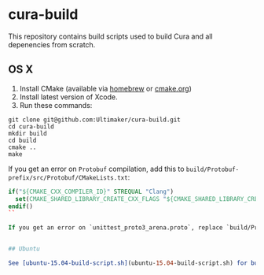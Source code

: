 # cura-build

This repository contains build scripts used to build Cura and all depenencies from scratch.

## OS X

1. Install CMake (available via [homebrew](http://brew.sh/) or [cmake.org](http://www.cmake.org/))
2. Install latest version of Xcode.
3. Run these commands:
```shell
git clone git@github.com:Ultimaker/cura-build.git
cd cura-build
mkdir build
cd build
cmake ..
make
```

If you get an error on `Protobuf` compilation, add this to `build/Protobuf-prefix/src/Protobuf/CMakeLists.txt`:
```cmake
if("${CMAKE_CXX_COMPILER_ID}" STREQUAL "Clang")
  set(CMAKE_SHARED_LIBRARY_CREATE_CXX_FLAGS "${CMAKE_SHARED_LIBRARY_CREATE_CXX_FLAGS} -undefined dynamic_lookup")
endif()
``

If you get an error on `unittest_proto3_arena.proto`, replace `build/Protobuf-prefix/src/Protobuf/src/google/protobuf/unittest_proto3_arena.proto` and `build/Protobuf-python-prefix/src/Protobuf-python/src/google/protobuf/unittest_proto3_arena.proto` with (this one)[https://raw.githubusercontent.com/google/protobuf/master/src/google/protobuf/unittest_proto3_arena.proto].


## Ubuntu

See [ubuntu-15.04-build-script.sh](ubuntu-15.04-build-script.sh) for building under Ubuntu 15.04.
